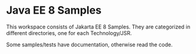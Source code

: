 # Java EE 8 Samples #

This workspace consists of Jakarta EE 8 Samples. They are categorized in different directories, one for each Technology/JSR.

Some samples/tests have documentation, otherwise read the code. 